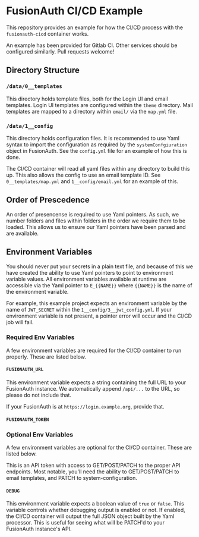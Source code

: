 
# FusionAuth CI/CD Example

This repository provides an example for how the CI/CD process with the `fusionauth-cicd` container
works.

An example has been provided for Gitlab CI. Other services should be configured similarly. Pull requests
welcome!

## Directory Structure

### `/data/0__templates`

This directory holds template files, both for the Login UI and email templates. Login UI templates
are configured within the `theme` directory. Mail templates are mapped to a directory within `email/`
via the `map.yml` file.

### `/data/1__config`

This directory holds configuration files. It is recommended to use Yaml syntax to import the configuration
as required by the `systemConfgiuration` object in FusionAuth. See the `config.yml` file for an example of
how this is done.

The CI/CD container will read all yaml files within any directory to build this up. This also allows the config
to use an email template ID. See `0__templates/map.yml` and `1__config/email.yml` for an example of this.

## Order of Prescedence

An order of presencense is required to use Yaml pointers. As such, we number folders and files within folders
in the order we require them to be loaded. This allows us to ensure our Yaml pointers have been parsed and are
available.

## Environment Variables

You should never put your secrets in a plain text file, and because of this we have created the ability to use
Yaml pointers to point to environment variable values. All environment variables available at runtime are
accessible via the Yaml pointer to `E_{{NAME}}` where `{{NAME}}` is the name of the environment variable.

For example, this example project expects an environment variable by the name of `JWT_SECRET` within the
`1__config/3__jwt_config.yml`. If your environment variable is not present, a pointer error will occur and
the CI/CD job will fail.

### Required Env Variables

A few environment variables are required for the CI/CD container to run properly. These are listed below.

#### `FUSIONAUTH_URL`

This environment variable expects a string containing the full URL to your FusionAuth instance. We automatically
append `/api/...` to the URL, so please do not include that.

If your FusionAuth is at `https://login.example.org`, provide that.

#### `FUSIONAUTH_TOKEN`

### Optional Env Variables

A few environment variables are optional for the CI/CD container. These are listed below.

This is an API token with access to GET/POST/PATCH to the proper API endpoints. Most notable, you'll need the ability
to GET/POST/PATCH to email templates, and PATCH to system-configuration.

#### `DEBUG`

This environment variable expects a boolean value of `true` or `false`. This variable controls whether
debugging output is enabled or not. If enabled, the CI/CD container will output the full JSON object built by
the Yaml processor. This is useful for seeing what will be PATCH'd to your FusionAuth instance's API.